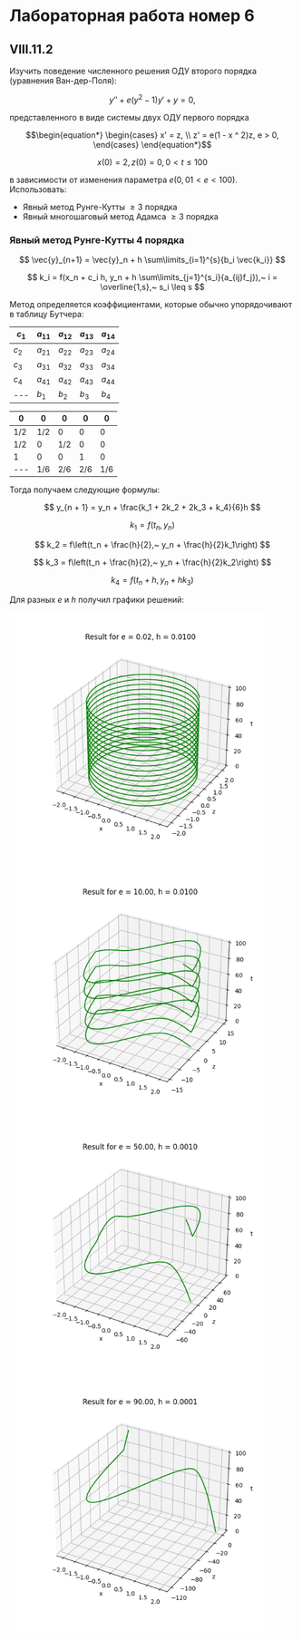 # Лабораторная работа номер 6
## VIII.11.2
Изучить поведение численного решения ОДУ второго порядка (уравнения Ван-дер-Поля):

$$ y'' + e(y^2 - 1)y' + y = 0, $$

представленного в виде системы двух ОДУ первого порядка

$$\begin{equation*} 
    \begin{cases}
        x' = z, \\
        z' = e(1 - x ^ 2)z, e > 0,
    \end{cases}
\end{equation*}$$

$$ x(0) = 2, z(0) = 0, 0 < t \leq 100 $$

в зависимости от изменения параметра $e (0,01 < e < 100)$. Использовать:
* Явный метод Рунге-Кутты $\geq 3$ порядка 
* Явный многошаговый метод Адамса $\geq 3$ порядка

### Явный метод Рунге-Кутты 4 порядка
$$ \vec{y}_{n+1} = \vec{y}_n + h \sum\limits_{i=1}^{s}{b_i \vec{k_i}} $$

$$ k_i = f(x_n + c_i h, y_n + h \sum\limits_{j=1}^{s_i}{a_{ij}f_j}),~ i = \overline{1,s},~ s_i \leq s $$

Метод определяется коэффициентами, которые обычно упорядочивают в таблицу Бутчера:

| $с_1$ | $a_{11}$ | $a_{12}$ | $a_{13}$ | $a_{14}$ |
|  ---  |    ---   |    ---   |    ---   |   ---    |
| $с_2$ | $a_{21}$ | $a_{22}$ | $a_{23}$ | $a_{24}$ |
| $с_3$ | $a_{31}$ | $a_{32}$ | $a_{33}$ | $a_{34}$ |
| $с_4$ | $a_{41}$ | $a_{42}$ | $a_{43}$ | $a_{44}$ |
|  ---  |  $b_1$   | $b_{2}$  | $b_{3}$  | $b_{4}$  |

|  $0$  |  $0$  |  $0$  |  $0$  |  $0$  |
|  ---  |  ---  |  ---  |  ---  |  ---  |
| $1/2$ | $1/2$ |  $0$  |  $0$  |  $0$  |
| $1/2$ |  $0$  | $1/2$ |  $0$  |  $0$  |
|  $1$  |  $0$  |  $0$  |  $1$  |  $0$  |
|  ---  | $1/6$ | $2/6$ | $2/6$ | $1/6$ |

Тогда получаем следующие формулы:

$$ y_{n + 1} = y_n + \frac{k_1 + 2k_2 + 2k_3 + k_4}{6}h $$

$$ k_1 = f(t_n, y_n) $$

$$ k_2 = f\left(t_n + \frac{h}{2},~ y_n + \frac{h}{2}k_1\right) $$

$$ k_3 = f\left(t_n + \frac{h}{2},~ y_n + \frac{h}{2}k_2\right) $$

$$ k_4 = f(t_n + h, y_n + hk_3) $$

Для разных $e$ и $h$ получил графики решений:

<img src = "./images/MRK_solve_0.02.png" width = "450" height = "450" align = "center"/>

<img src = "./images/MRK_solve_10.png" width = "450" height = "450" align = "center"/>

<img src = "./images/MRK_solve_50.png" width = "450" height = "450" align = "center"/>

<img src = "./images/MRK_solve_90.png" width = "450" height = "450" align = "center"/>
